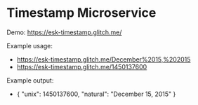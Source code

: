 Timestamp Microservice
=========================

Demo: https://esk-timestamp.glitch.me/

Example usage:
- https://esk-timestamp.glitch.me/December%2015,%202015
- https://esk-timestamp.glitch.me/1450137600 

Example output:
- { "unix": 1450137600, "natural": "December 15, 2015" }
